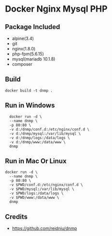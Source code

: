 # Docker Nginx Mysql PHP


Package Included
--------------------

- alpine(3.4)
- git
- nginx(1.8.0)
- php-fpm(5.6.15)
- mysql(mariadb 10.1.8)
- composer

Build
-----

```console
docker build -t dnmp .
```


Run in Windows
-----

```
  docker run -d \
  --name dnmp \
  -p 80:80 \
  -v d:/dnmp/conf.d:/etc/nginx/conf.d \
  -v d:/dnmp/mysql:/var/lib/mysql \
  -v d:/dnmp/logs:/data/logs \
  -v d:/dnmp/www:/data/www \
  dnmp
```

Run in Mac Or Linux
-----

```
docker run -d \
  --name dnmp \
  -p 80:80 \
  -v $PWD/conf.d:/etc/nginx/conf.d \
  -v $PWD/mysql:/var/lib/mysql \
  -v $PWD/logs:/data/logs \
  -v $PWD/www:/data/www \
  dnmp
```

  Credits
----------

- https://github.com/reidniu/dnmp
